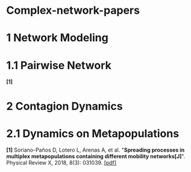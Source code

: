 # Complex-network-papers
# 1 Network Modeling
# 1.1 Pairwise Network
**[1]**

# 2 Contagion Dynamics
# 2.1 Dynamics on Metapopulations
**[1]** Soriano-Paños D, Lotero L, Arenas A, et al. "**Spreading processes in multiplex metapopulations containing different mobility networks[J]**". Physical Review X, 2018, 8(3): 031039. [[pdf]](https://journals.aps.org/prx/pdf/10.1103/PhysRevX.8.031039)
